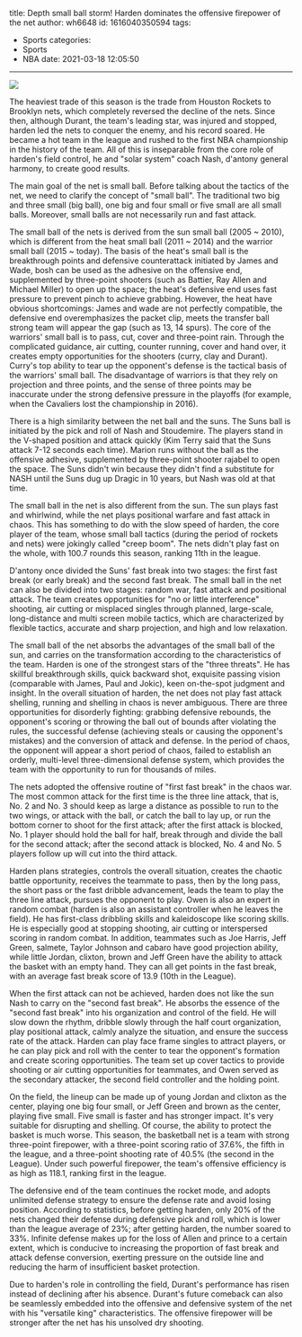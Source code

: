 title: Depth  small ball storm! Harden dominates the offensive firepower of the net
author: wh6648
id: 1616040350594
tags: 
- Sports
categories: 
- Sports
- NBA
date: 2021-03-18 12:05:50
---
![](https://p3.itc.cn/images01/20210318/5f46d21e33b544b29d2a7c6b3608dda0.jpeg)


The heaviest trade of this season is the trade from Houston Rockets to Brooklyn nets, which completely reversed the decline of the nets. Since then, although Durant, the team's leading star, was injured and stopped, harden led the nets to conquer the enemy, and his record soared. He became a hot team in the league and rushed to the first NBA championship in the history of the team. All of this is inseparable from the core role of harden's field control, he and "solar system" coach Nash, d'antony general harmony, to create good results.

The main goal of the net is small ball. Before talking about the tactics of the net, we need to clarify the concept of "small ball". The traditional two big and three small (big ball), one big and four small or five small are all small balls. Moreover, small balls are not necessarily run and fast attack.

The small ball of the nets is derived from the sun small ball (2005 ~ 2010), which is different from the heat small ball (2011 ~ 2014) and the warrior small ball (2015 ~ today). The basis of the heat's small ball is the breakthrough points and defensive counterattack initiated by James and Wade, bosh can be used as the adhesive on the offensive end, supplemented by three-point shooters (such as Battier, Ray Allen and Michael Miller) to open up the space; the heat's defensive end uses fast pressure to prevent pinch to achieve grabbing. However, the heat have obvious shortcomings: James and wade are not perfectly compatible, the defensive end overemphasizes the packet clip, meets the transfer ball strong team will appear the gap (such as 13, 14 spurs). The core of the warriors' small ball is to pass, cut, cover and three-point rain. Through the complicated guidance, air cutting, counter running, cover and hand over, it creates empty opportunities for the shooters (curry, clay and Durant). Curry's top ability to tear up the opponent's defense is the tactical basis of the warriors' small ball. The disadvantage of warriors is that they rely on projection and three points, and the sense of three points may be inaccurate under the strong defensive pressure in the playoffs (for example, when the Cavaliers lost the championship in 2016).

There is a high similarity between the net ball and the suns. The Suns ball is initiated by the pick and roll of Nash and Stoudemire. The players stand in the V-shaped position and attack quickly (Kim Terry said that the Suns attack 7-12 seconds each time). Marion runs without the ball as the offensive adhesive, supplemented by three-point shooter rajabel to open the space. The Suns didn't win because they didn't find a substitute for NASH until the Suns dug up Dragic in 10 years, but Nash was old at that time.

The small ball in the net is also different from the sun. The sun plays fast and whirlwind, while the net plays positional warfare and fast attack in chaos. This has something to do with the slow speed of harden, the core player of the team, whose small ball tactics (during the period of rockets and nets) were jokingly called "creep boom". The nets didn't play fast on the whole, with 100.7 rounds this season, ranking 11th in the league.

D'antony once divided the Suns' fast break into two stages: the first fast break (or early break) and the second fast break. The small ball in the net can also be divided into two stages: random war, fast attack and positional attack. The team creates opportunities for "no or little interference" shooting, air cutting or misplaced singles through planned, large-scale, long-distance and multi screen mobile tactics, which are characterized by flexible tactics, accurate and sharp projection, and high and low relaxation.

The small ball of the net absorbs the advantages of the small ball of the sun, and carries on the transformation according to the characteristics of the team. Harden is one of the strongest stars of the "three threats". He has skillful breakthrough skills, quick backward shot, exquisite passing vision (comparable with James, Paul and Jokic), keen on-the-spot judgment and insight. In the overall situation of harden, the net does not play fast attack shelling, running and shelling in chaos is never ambiguous. There are three opportunities for disorderly fighting: grabbing defensive rebounds, the opponent's scoring or throwing the ball out of bounds after violating the rules, the successful defense (achieving steals or causing the opponent's mistakes) and the conversion of attack and defense. In the period of chaos, the opponent will appear a short period of chaos, failed to establish an orderly, multi-level three-dimensional defense system, which provides the team with the opportunity to run for thousands of miles.

The nets adopted the offensive routine of "first fast break" in the chaos war. The most common attack for the first time is the three line attack, that is, No. 2 and No. 3 should keep as large a distance as possible to run to the two wings, or attack with the ball, or catch the ball to lay up, or run the bottom corner to shoot for the first attack; after the first attack is blocked, No. 1 player should hold the ball for half, break through and divide the ball for the second attack; after the second attack is blocked, No. 4 and No. 5 players follow up will cut into the third attack.

Harden plans strategies, controls the overall situation, creates the chaotic battle opportunity, receives the teammate to pass, then by the long pass, the short pass or the fast dribble advancement, leads the team to play the three line attack, pursues the opponent to play. Owen is also an expert in random combat (harden is also an assistant controller when he leaves the field). He has first-class dribbling skills and kaleidoscope like scoring skills. He is especially good at stopping shooting, air cutting or interspersed scoring in random combat. In addition, teammates such as Joe Harris, Jeff Green, salmete, Taylor Johnson and cabaro have good projection ability, while little Jordan, clixton, brown and Jeff Green have the ability to attack the basket with an empty hand. They can all get points in the fast break, with an average fast break score of 13.9 (10th in the League).

When the first attack can not be achieved, harden does not like the sun Nash to carry on the "second fast break". He absorbs the essence of the "second fast break" into his organization and control of the field. He will slow down the rhythm, dribble slowly through the half court organization, play positional attack, calmly analyze the situation, and ensure the success rate of the attack. Harden can play face frame singles to attract players, or he can play pick and roll with the center to tear the opponent's formation and create scoring opportunities. The team set up cover tactics to provide shooting or air cutting opportunities for teammates, and Owen served as the secondary attacker, the second field controller and the holding point.

On the field, the lineup can be made up of young Jordan and clixton as the center, playing one big four small, or Jeff Green and brown as the center, playing five small. Five small is faster and has stronger impact. It's very suitable for disrupting and shelling. Of course, the ability to protect the basket is much worse. This season, the basketball net is a team with strong three-point firepower, with a three-point scoring ratio of 37.6%, the fifth in the league, and a three-point shooting rate of 40.5% (the second in the League). Under such powerful firepower, the team's offensive efficiency is as high as 118.1, ranking first in the league.

The defensive end of the team continues the rocket mode, and adopts unlimited defense strategy to ensure the defense rate and avoid losing position. According to statistics, before getting harden, only 20% of the nets changed their defense during defensive pick and roll, which is lower than the league average of 23%; after getting harden, the number soared to 33%. Infinite defense makes up for the loss of Allen and prince to a certain extent, which is conducive to increasing the proportion of fast break and attack defense conversion, exerting pressure on the outside line and reducing the harm of insufficient basket protection.

Due to harden's role in controlling the field, Durant's performance has risen instead of declining after his absence. Durant's future comeback can also be seamlessly embedded into the offensive and defensive system of the net with his "versatile king" characteristics. The offensive firepower will be stronger after the net has his unsolved dry shooting.

